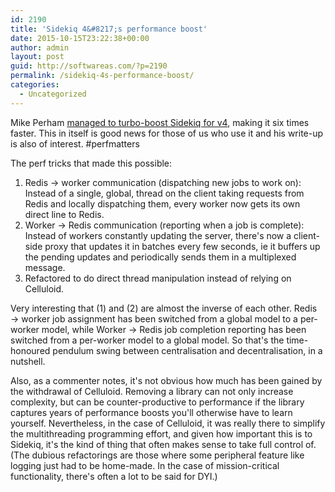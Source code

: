 ```yaml
---
id: 2190
title: 'Sidekiq 4&#8217;s performance boost'
date: 2015-10-15T23:22:38+00:00
author: admin
layout: post
guid: http://softwareas.com/?p=2190
permalink: /sidekiq-4s-performance-boost/
categories:
  - Uncategorized
---
```

Mike Perham [managed to turbo-boost Sidekiq for v4](http://www.mikeperham.com/2015/10/14/optimizing-sidekiq/), making it six times faster. This in itself is good news for those of us who use it and his write-up is also of interest. #perfmatters

The perf tricks that made this possible:

1. Redis -> worker communication (dispatching new jobs to work on): Instead of a single, global, thread on the client taking requests from Redis and locally dispatching them, every worker now gets its own direct line to Redis.
2. Worker -> Redis communication (reporting when a job is complete): Instead of workers constantly updating the server, there's now a client-side proxy that updates it in batches every few seconds, ie it buffers up the pending updates and periodically sends them in a multiplexed message.
3. Refactored to do direct thread manipulation instead of relying on Celluloid.

Very interesting that (1) and (2) are almost the inverse of each other. Redis &rarr; worker job assignment has been switched from a global model to a per-worker model, while Worker &rarr; Redis job completion reporting has been switched from a per-worker model to a global model. So that's the time-honoured pendulum swing between centralisation and decentralisation, in a nutshell.

Also, as a commenter notes, it's not obvious how much has been gained by the withdrawal of Celluloid. Removing a library can not only increase complexity, but can be counter-productive to performance if the library captures years of performance boosts you'll otherwise have to learn yourself. Nevertheless, in the case of Celluloid, it was really there to simplify the multithreading programming effort, and given how important this is to Sidekiq, it's the kind of thing that often makes sense to take full control of. (The dubious refactorings are those where some peripheral feature like logging just had to be home-made. In the case of mission-critical functionality, there's often a lot to be said for DYI.)